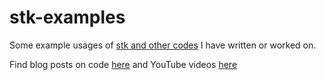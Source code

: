 # stk-examples
Some example usages of [stk and other codes](https://andrewtarzia.github.io/software/) I have written or worked on.

Find blog posts on code [here](https://andrewtarzia.github.io/year-archive/) and YouTube videos [here](https://www.youtube.com/playlist?list=PLIWYdPQ9hLzVngMF8NOkiApMtgc_ZwZgO)
